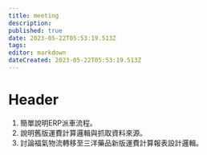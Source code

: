 ```yaml
---
title: meeting
description: 
published: true
date: 2023-05-22T05:53:19.513Z
tags: 
editor: markdown
dateCreated: 2023-05-22T05:53:19.513Z
---
```


# Header
1.	簡單說明ERP派車流程。
2.	說明舊版運費計算邏輯與抓取資料來源。
3.	討論福氣物流轉移至三洋藥品新版運費計算報表設計邏輯。
